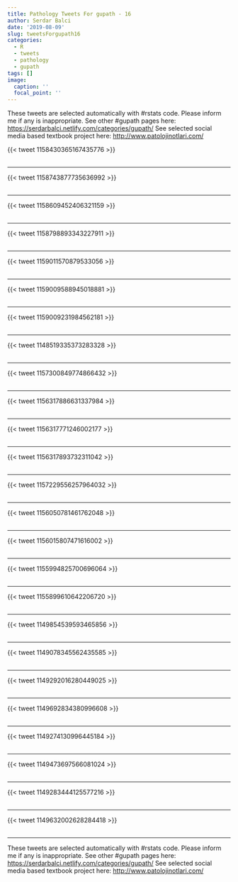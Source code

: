 ```yaml
---
title: Pathology Tweets For gupath - 16
author: Serdar Balci
date: '2019-08-09'
slug: tweetsForgupath16
categories:
  - R
  - tweets
  - pathology
  - gupath
tags: []
image:
  caption: ''
  focal_point: ''
---
```



These tweets are selected automatically with #rstats code. Please inform me if any is inappropriate.
See other #gupath pages here: https://serdarbalci.netlify.com/categories/gupath/ 
See selected social media based textbook project here: http://www.patolojinotlari.com/

{{< tweet 1158430365167435776 >}}
<br>
<br>
<hr>
{{< tweet 1158743877735636992 >}}
<br>
<br>
<hr>
{{< tweet 1158609452406321159 >}}
<br>
<br>
<hr>
{{< tweet 1158798893343227911 >}}
<br>
<br>
<hr>
{{< tweet 1159011570879533056 >}}
<br>
<br>
<hr>
{{< tweet 1159009588945018881 >}}
<br>
<br>
<hr>
{{< tweet 1159009231984562181 >}}
<br>
<br>
<hr>
{{< tweet 1148519335373283328 >}}
<br>
<br>
<hr>
{{< tweet 1157300849774866432 >}}
<br>
<br>
<hr>
{{< tweet 1156317886631337984 >}}
<br>
<br>
<hr>
{{< tweet 1156317771246002177 >}}
<br>
<br>
<hr>
{{< tweet 1156317893732311042 >}}
<br>
<br>
<hr>
{{< tweet 1157229556257964032 >}}
<br>
<br>
<hr>
{{< tweet 1156050781461762048 >}}
<br>
<br>
<hr>
{{< tweet 1156015807471616002 >}}
<br>
<br>
<hr>
{{< tweet 1155994825700696064 >}}
<br>
<br>
<hr>
{{< tweet 1155899610642206720 >}}
<br>
<br>
<hr>
{{< tweet 1149854539593465856 >}}
<br>
<br>
<hr>
{{< tweet 1149078345562435585 >}}
<br>
<br>
<hr>
{{< tweet 1149292016280449025 >}}
<br>
<br>
<hr>
{{< tweet 1149692834380996608 >}}
<br>
<br>
<hr>
{{< tweet 1149274130996445184 >}}
<br>
<br>
<hr>
{{< tweet 1149473697566081024 >}}
<br>
<br>
<hr>
{{< tweet 1149283444125577216 >}}
<br>
<br>
<hr>
{{< tweet 1149632002628284418 >}}
<br>
<br>
<hr>


These tweets are selected automatically with #rstats code. Please inform me if any is inappropriate.
See other #gupath pages here: https://serdarbalci.netlify.com/categories/gupath/ 
See selected social media based textbook project here: http://www.patolojinotlari.com/
